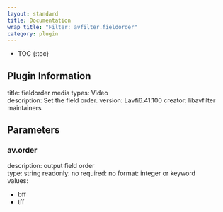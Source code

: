 ```yaml
---
layout: standard
title: Documentation
wrap_title: "Filter: avfilter.fieldorder"
category: plugin
---
```

* TOC
{:toc}

## Plugin Information

title: fieldorder
media types:
Video  
description: Set the field order.
version: Lavfi6.41.100
creator: libavfilter maintainers

## Parameters

### av.order

description:
output field order  
type: string
readonly: no
required: no
format: integer or keyword  
values:
* bff
* tff

